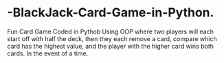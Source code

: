 # -BlackJack-Card-Game-in-Python.
Fun Card Game Coded in Pythob Using OOP where two players will each start off with half the deck, then they each remove a card, compare which card has the highest value, and the player with the higher card wins both cards. In the event of a time.
